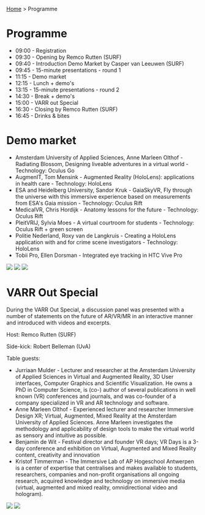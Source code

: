 [Home](index) > Programme

# Programme

* 09:00 - Registration
* 09:30 - Opening by Remco Rutten (SURF)
* 09:40 - Introduction Demo Market by Casper van Leeuwen (SURF)
* 09:45 - 15-minute presentations - round 1
* 11:15 - Demo market
* 12:15 - Lunch + demo's
* 13:15 - 15-minute presentations - round 2
* 14:30 - Break + demo's
* 15:00 - VARR out Special 
* 16:30 - Closing by Remco Rutten (SURF)
* 16:45 - Drinks & bites

# Demo market

* Amsterdam University of Applied Sciences, Anne Marleen Olthof - Radiating Blossom, Designing liveable adventures in a virtual world - Technology: Oculus Go
* AugmenIT, Tom Mensink - Augmented Reality (HoloLens): applications in health care - Technology: HoloLens
* ESA and Heidelberg University, Sandor Kruk - GaiaSkyVR, Fly through the universe with this immersive experience based on measurements from ESA's Gaia mission - Technology: Oculus Rift
* MedicalVR, Chris Hordijk - Anatomy lessons for the future - Technology: Oculus Rift
* PleitVRIJ, Sylvia Moes - A virtual courtroom for students - Technology: Oculus Rift + green screen
* Politie Nederland, Roxy van de Langkruis - Creating a HoloLens application with and for crime scene investigators - Technology: HoloLens
* Tobii Pro, Ellen Dorsman - Integrated eye tracking in HTC Vive Pro

<img src="./images/IMG_20191108_112846.jpg" class="inline-centered">

<img src="./images/IMG_20191108_115047.jpg" class="inline-centered">

<img src="./images/IMG_20191108_113103.jpg" class="inline-centered">

# VARR Out Special

During the VARR Out Special, a discussion panel was presented with a number
of statements on the future of AR/VR/MR in an interactive manner and introduced with videos and excerpts.

Host: Remco Rutten (SURF)

Side-kick: Robert Belleman (UvA)

Table guests:

* Jurriaan Mulder - Lecturer and researcher at the Amsterdam University of Applied Sciences in Virtual and Augmented Reality, 3D User interfaces, Computer Graphics and Scientific Visualization. He owns a PhD in Computer Science, is (co-) author of several publications in well known (VR) conferences and journals, and was co-founder of a company specialized in VR and AR technology and software.
* Anne Marleen Olthof - Experienced lecturer and researcher Immersive Design XR; Virtual, Augmented, Mixed Reality at the Amsterdam University of Applied Sciences. Anne Marleen investigates the methodology and applicability of design tools to make the virtual world as sensory and intuitive as possible.
* Benjamin de Wit - Festival director and founder VR days; VR Days is a 3-day conference and exhibition on Virtual, Augmented and Mixed Reality content, creativity and innovation
* Kristof Timmerman - The Immersive Lab of AP Hogeschool Antwerpen is a center of expertise that centralises and makes available to students, researchers, companies and non-profit organisations all ongoing research, acquired knowledge and technology on immersive media (virtual, augmented and mixed reality, omnidirectional video and hologram).

<img src="./images/IMG_7055.JPG" class="inline-centered">

<img src="./images/IMG_7061.JPG" class="inline-centered">